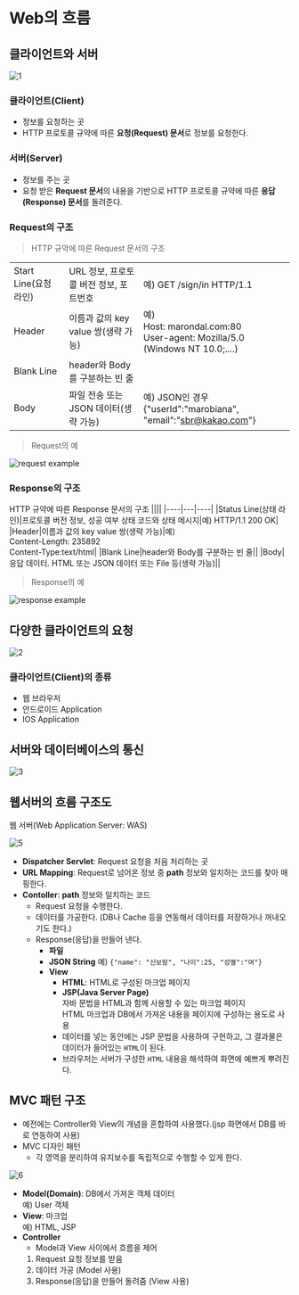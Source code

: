 # Web의 흐름 

## 클라이언트와 서버
![1](/material/images/dulumary/web/front/server_client.png)

### 클라이언트(Client)
- 정보를 요청하는 곳
- HTTP 프로토콜 규약에 따른 **요청(Request) 문서**로 정보를 요청한다.

### 서버(Server)
- 정보를 주는 곳
- 요청 받은 **Request 문서**의 내용을 기반으로 HTTP 프로토콜 규약에 따른 **응답(Response) 문서**를 돌려준다.

### Request의 구조
> HTTP 규약에 따른 Request 문서의 구조

||||
|----|---|---|
|Start Line(요청 라인)|URL 정보, 프로토콜 버전 정보, 포트번호|예) GET /sign/in HTTP/1.1|
|Header|이름과 값의 key value 쌍(생략 가능)|예)<br> Host: marondal.com:80<br>User-agent: Mozilla/5.0 (Windows NT 10.0;....) |
|Blank Line|header와 Body를 구분하는 빈 줄||
|Body|파일 전송 또는 JSON 데이터(생략 가능)|예) JSON인 경우<br>{"userId":"marobiana",  "email":"sbr@kakao.com"}|

> Request의 예

![request example](/material/images/marobiana/web_flow/request.png)

### Response의 구조
HTTP 규약에 따른 Response 문서의 구조
||||
|----|---|----|
|Status Line(상태 라인)|프로토콜 버전 정보, 성공 여부 상태 코드와 상태 메시지|예) HTTP/1.1 200 OK|
|Header|이름과 값의 key value 쌍(생략 가능)|예) <br>Content-Length: 235892<br>Content-Type:text/html|
|Blank Line|header와 Body를 구분하는 빈 줄||
|Body|응답 데이터. HTML 또는 JSON 데이터 또는 File 등(생략 가능)||

> Response의 예

![response example](/material/images/marobiana/web_flow/response.png)

## 다양한 클라이언트의 요청
![2](/material/images/dulumary/web/front/server_client2.png)

### 클라이언트(Client)의 종류
- 웹 브라우저
- 안드로이드 Application
- IOS Application

## 서버와 데이터베이스의 통신
![3](/material/images/dulumary/web/front/server_db.png)


## 웹서버의 흐름 구조도
웹 서버(Web Application Server: WAS)  

![5](/material/images/dulumary/web/servlet/servlet_was.png)

* **Dispatcher Servlet**: Request 요청을 처음 처리하는 곳
* **URL Mapping**: Request로 넘어온 정보 중 **path** 정보와 일치하는 코드를 찾아 매핑한다.
* **Contoller**: **path** 정보와 일치하는 코드 
  * Request 요청을 수행한다.
  * 데이터를 가공한다. (DB나 Cache 등을 연동해서 데이터를 저장하거나 꺼내오기도 한다.)
  * Response(응답)을 만들어 낸다.
    * **파일**
    * **JSON String**  예) `{"name": "신보람", "나이":25, "성별":"여"}`
    * **View**
      * **HTML**: HTML로 구성된 마크업 페이지
      * **JSP(Java Server Page)**   
        자바 문법을 HTML과 함께 사용할 수 있는 마크업 페이지  
        HTML 마크업과 DB에서 가져온 내용을 페이지에 구성하는 용도로 사용
      * 데이터를 넣는 동안에는 JSP 문법을 사용하여 구현하고, 그 결과물은 데이터가 들어있는 `HTML`이 된다.  
      * 브라우저는 서버가 구성한 `HTML` 내용을 해석하여 화면에 예쁘게 뿌려진다.

## MVC 패턴 구조
* 예전에는 Controller와 View의 개념을 혼합하여 사용했다.(jsp 화면에서 DB를 바로 연동하여 사용)
* MVC 디자인 패턴
  * 각 영역을 분리하여 유지보수를 독립적으로 수행할 수 있게 한다.  

![6](/material/images/dulumary/web/servlet/servlet_mvc.png)

* **Model(Domain)**: DB에서 가져온 객체 데이터  
  예) User 객체
* **View**: 마크업  
  예) HTML, JSP
* **Controller**  
  - Model과 View 사이에서 흐름을 제어   
  1. Request 요청 정보를 받음
  2. 데이터 가공 (Model 사용)
  3. Response(응답)을 만들어 돌려줌 (View 사용)